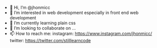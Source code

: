 - 👋 Hi, I’m @jhonmicc
- 👀 I’m interested in web development especially in front end web development
- 🌱 I’m currently learning plain css
- 💞️ I’m looking to collaborate on ...
- 📫 How to reach me:
instagram: https://www.instagram.com/jhonmicc/
twitter: https://twitter.com/stilllearncode

<!---
jhonmicc/jhonmicc is a ✨ special ✨ repository because its `README.md` (this file) appears on your GitHub profile.
You can click the Preview link to take a look at your changes.
--->
